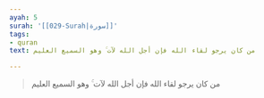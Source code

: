 ```yaml
---
ayah: 5
surah: '[[029-Surah|سورة]]'
tags:
- quran
text: من كان يرجو لقاء الله فإن أجل الله لآت ۚ وهو السميع العليم

---
```

> من كان يرجو لقاء الله فإن أجل الله لآت ۚ وهو السميع العليم
